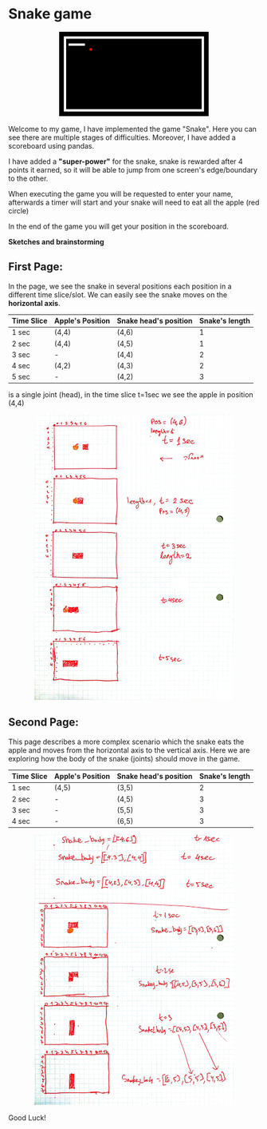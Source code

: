 # Snake game


<p align="center">
  <img src="images\animation_snake.gif" width="300">
</p


Welcome to my game, I have implemented the game "Snake".
Here you can see there are multiple stages of difficulties.
Moreover, I have added a scoreboard using pandas.

I have added a **"super-power"** for the snake, snake is rewarded after 4 points it earned,
so it will be able to jump from one screen's edge/boundary to the other.  


When executing the game you will be requested to enter your name,
afterwards a timer will start and your snake will need to eat all the apple
(red circle)


In the end of the game you will get your position in the scoreboard.

**Sketches and brainstorming**

## First Page:

In the page, we see the snake in several positions each position in a different 
time slice/slot. We can easily see the snake moves on the **horizontal axis**.

| Time Slice | Apple's Position | Snake head's position | Snake's length |
|------------|------------------|-----------------------|----------------|
| 1 sec      | (4,4)            | (4,6)                 | 1              |
| 2 sec      | (4,4)            | (4,5)                 | 1              |
| 3 sec      | -                | (4,4)                 | 2              |
| 4 sec      | (4,2)            | (4,3)                 | 2              |
| 5 sec      | -                | (4,2)                 | 3              |

is a single joint (head), 
in the time slice t=1sec we see the apple in position (4,4)

<p align="center">
  <img src="images\1.jpg" width="400">
</p>


## Second Page:

This page describes a more complex scenario
which the snake eats the apple and moves from the horizontal axis to the vertical axis.
Here we are exploring how the body of the snake (joints) should move in the game. 

| Time Slice | Apple's Position | Snake head's position | Snake's length |
|------------|------------------|-----------------------|----------------|
| 1 sec      | (4,5)            | (3,5)                 | 2              |
| 2 sec      | -                | (4,5)                 | 3              |
| 3 sec      | -                | (5,5)                 | 3              |
| 4 sec      | -                | (6,5)                 | 3              |

<p align="center">
  <img src="images\2.jpg" width="400">
</p>

Good Luck!
